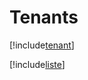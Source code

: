 # Tenants

[!include[tenant](tenants.tenant.autogen.md)]

[!include[liste](tenants.liste.autogen.md)]















































































































